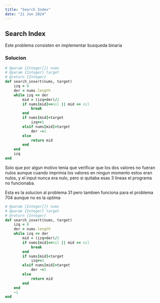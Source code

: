 ```yaml
---
title: "Search Index"
date: "21 Jun 2024"
---
```


## Search Index

Este problema consisten en implementar busqueda binaria

### Solucion

```rb
# @param {Integer[]} nums
# @param {Integer} target
# @return {Integer}
def search_insert(nums, target)
    izq = 0 
    der = nums.length
    while izq <= der
        mid = (izq+der)/2
        if nums[mid]==nil || mid == nil
            break
        end
        if nums[mid]<target
            izq+=1
        elsif nums[mid]>target
            der -=1
        else
            return mid
        end
    end
    izq
end
```
Solo que por algun motivo tenia que verificar que los dos valores no fueran nulos aunque cuando imprimia los valores en ningun momento estos eran nulos, y el input nunca era nulo, pero si quitaba esas 3 lineas el programa no funcionaba.

Esta es la solucion al problema 31 pero tambien funciona para el problema 704 aunque no es la optima
```rb
# @param {Integer[]} nums
# @param {Integer} target
# @return {Integer}
def search_insert(nums, target)
    izq = 0 
    der = nums.length
    while izq <= der
        mid = (izq+der)/2
        if nums[mid]==nil || mid == nil
            break
        end
        if nums[mid]<target
            izq+=1
        elsif nums[mid]>target
            der -=1
        else
            return mid
        end
    end
    -1
end
```
